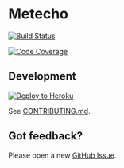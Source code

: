 # Metecho

[![Build Status](https://github.com/SFDO-Tooling/Metecho/actions/workflows/test.yml/badge.svg)](https://github.com/SFDO-Tooling/Metecho/actions/workflows/test.yml)

[![Code Coverage](https://coveralls.io/repos/github/SFDO-Tooling/Metecho/badge.svg?branch=main)](https://coveralls.io/github/SFDO-Tooling/Metecho?branch=main)

## Development

[![Deploy to Heroku](https://www.herokucdn.com/deploy/button.svg)](https://heroku.com/deploy?template=https://github.com/SFDO-Tooling/metecho/tree/main)

See [CONTRIBUTING.md](CONTRIBUTING.md).

## Got feedback?

Please open a new
[GitHub Issue](https://github.com/SFDO-Tooling/Metecho/issues).
